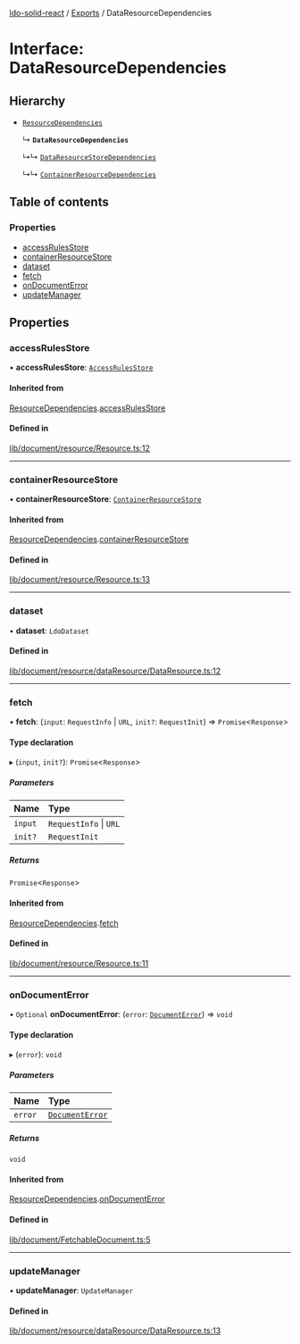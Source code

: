 [ldo-solid-react](../README.md) / [Exports](../modules.md) / DataResourceDependencies

# Interface: DataResourceDependencies

## Hierarchy

- [`ResourceDependencies`](ResourceDependencies.md)

  ↳ **`DataResourceDependencies`**

  ↳↳ [`DataResourceStoreDependencies`](DataResourceStoreDependencies.md)

  ↳↳ [`ContainerResourceDependencies`](ContainerResourceDependencies.md)

## Table of contents

### Properties

- [accessRulesStore](DataResourceDependencies.md#accessrulesstore)
- [containerResourceStore](DataResourceDependencies.md#containerresourcestore)
- [dataset](DataResourceDependencies.md#dataset)
- [fetch](DataResourceDependencies.md#fetch)
- [onDocumentError](DataResourceDependencies.md#ondocumenterror)
- [updateManager](DataResourceDependencies.md#updatemanager)

## Properties

### accessRulesStore

• **accessRulesStore**: [`AccessRulesStore`](../classes/AccessRulesStore.md)

#### Inherited from

[ResourceDependencies](ResourceDependencies.md).[accessRulesStore](ResourceDependencies.md#accessrulesstore)

#### Defined in

[lib/document/resource/Resource.ts:12](https://github.com/o-development/ldo-solid-react/blob/29a7f21/lib/document/resource/Resource.ts#L12)

___

### containerResourceStore

• **containerResourceStore**: [`ContainerResourceStore`](../classes/ContainerResourceStore.md)

#### Inherited from

[ResourceDependencies](ResourceDependencies.md).[containerResourceStore](ResourceDependencies.md#containerresourcestore)

#### Defined in

[lib/document/resource/Resource.ts:13](https://github.com/o-development/ldo-solid-react/blob/29a7f21/lib/document/resource/Resource.ts#L13)

___

### dataset

• **dataset**: `LdoDataset`

#### Defined in

[lib/document/resource/dataResource/DataResource.ts:12](https://github.com/o-development/ldo-solid-react/blob/29a7f21/lib/document/resource/dataResource/DataResource.ts#L12)

___

### fetch

• **fetch**: (`input`: `RequestInfo` \| `URL`, `init?`: `RequestInit`) => `Promise`<`Response`\>

#### Type declaration

▸ (`input`, `init?`): `Promise`<`Response`\>

##### Parameters

| Name | Type |
| :------ | :------ |
| `input` | `RequestInfo` \| `URL` |
| `init?` | `RequestInit` |

##### Returns

`Promise`<`Response`\>

#### Inherited from

[ResourceDependencies](ResourceDependencies.md).[fetch](ResourceDependencies.md#fetch)

#### Defined in

[lib/document/resource/Resource.ts:11](https://github.com/o-development/ldo-solid-react/blob/29a7f21/lib/document/resource/Resource.ts#L11)

___

### onDocumentError

• `Optional` **onDocumentError**: (`error`: [`DocumentError`](../classes/DocumentError.md)) => `void`

#### Type declaration

▸ (`error`): `void`

##### Parameters

| Name | Type |
| :------ | :------ |
| `error` | [`DocumentError`](../classes/DocumentError.md) |

##### Returns

`void`

#### Inherited from

[ResourceDependencies](ResourceDependencies.md).[onDocumentError](ResourceDependencies.md#ondocumenterror)

#### Defined in

[lib/document/FetchableDocument.ts:5](https://github.com/o-development/ldo-solid-react/blob/29a7f21/lib/document/FetchableDocument.ts#L5)

___

### updateManager

• **updateManager**: `UpdateManager`

#### Defined in

[lib/document/resource/dataResource/DataResource.ts:13](https://github.com/o-development/ldo-solid-react/blob/29a7f21/lib/document/resource/dataResource/DataResource.ts#L13)
